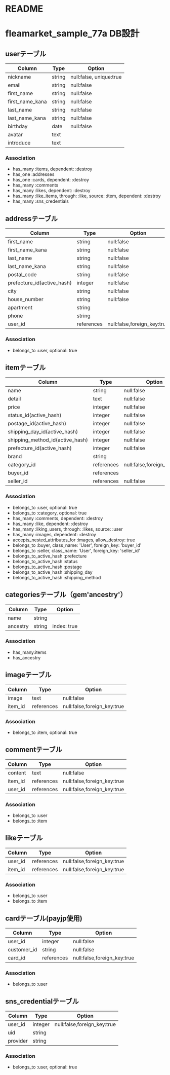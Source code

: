 # README

# fleamarket_sample_77a DB設計

## userテーブル
|Column|Type|Option|
|------|----|------|
|nickname|string|null:false, unique:true|
|email|string|null:false|
|first_name|string|null:false|
|first_name_kana|string|null:false|
|last_name|string|null:false|
|last_name_kana|string|null:false|
|birthday|date|null:false|
|avatar|text||
|introduce|text||
### Association
- has_many :items, dependent: :destroy
- has_one :addresses
- has_one :cards, dependent: :destroy
- has_many :comments
- has_many :likes, dependent: :destroy
- has_many :like_items, through: :like, source: :item, dependent: :destroy
- has_many :sns_credentials

## addressテーブル
|Column|Type|Option|
|------|----|------|
|first_name|string|null:false|
|first_name_kana|string|null:false|
|last_name|string|null:false|
|last_name_kana|string|null:false|
|postal_code|string|null:false|
|prefecture_id(active_hash)|integer|null:false|
|city|string|null:false|
|house_number|string|null:false|
|apartment|string||
|phone|string||
|user_id|references|null:false,foreign_key:true|
### Association
- belongs_to :user, optional: true

## itemテーブル
|Column|Type|Option|
|------|----|------|
|name|string|null:false|
|detail|text|null:false|
|price|integer|null:false|
|status_id(active_hash)|integer|null:false|
|postage_id(active_hash)|integer|null:false|
|shipping_day_id(active_hash)|integer|null:false|
|shipping_method_id(active_hash)|integer|null:false|
|prefecture_id(active_hash)|integer|null:false|
|brand|string||
|category_id|references|null:false,foreign_key:true|
|buyer_id|references||
|seller_id|references|null:false|
### Association
- belongs_to :user, optional: true
- belongs_to :category, optional: true
- has_many :comments, dependent: :destroy
- has_many :like, dependent: :destroy
- has_many :liking_users, through: :likes, source: :user
- has_many :images, dependent: :destroy
- accepts_nested_attributes_for :images, allow_destroy: true
- belongs_to :buyer, class_name: 'User', foreign_key: 'buyer_id'
- belongs_to :seller, class_name: 'User', foreign_key: 'seller_id'
- belongs_to_active_hash :prefecture
- belongs_to_active_hash :status
- belongs_to_active_hash :postage
- belongs_to_active_hash :shipping_day
- belongs_to_active_hash :shipping_method

## categoriesテーブル（gem'ancestry'）
|Column|Type|Option|
|------|----|------|
|name|string||
|ancestry|string|index: true|
### Association
- has_many:items
- has_ancestry

## imageテーブル
|Column|Type|Option|
|------|----|------|
|image|text|null:false|
|item_id|references|null:false,foreign_key:true|
### Association
- belongs_to :item, optional: true

## commentテーブル
|Column|Type|Option|
|------|----|------|
|content|text|null:false|
|item_id|references|null:false,foreign_key:true|
|user_id|references|null:false,foreign_key:true|
### Association
- belongs_to :user
- belongs_to :item

## likeテーブル
|Column|Type|Option|
|------|----|------|
|user_id|references|null:false,foreign_key:true|
|item_id|references|null:false,foreign_key:true|
### Association
- belongs_to :user
- belongs_to :item

## cardテーブル(payjp使用)
|Column|Type|Option|
|------|----|------|
|user_id|integer|null:false|
|customer_id|string|null:false|
|card_id|references|null:false,foreign_key:true|
### Association
- belongs_to :user

## sns_credentialテーブル
|Column|Type|Option|
|------|----|------|
|user_id|integer|null:false,foreign_key:true|
|uid|string||
|provider|string||
### Association
- belongs_to :user, optional: true